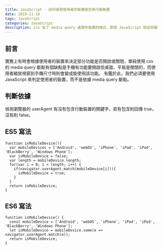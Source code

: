 ```yaml
---
title: JavaScript - 如何偵測使用者的裝置是否為行動裝置
date: 2019-11-18
tags: JavaScript
categories: JavaScript
description: css 有了 media query 處理多裝置的樣式，那麼 JavaScript 該如何解決多裝置的判定呢?
---
```

## 前言
實務上有時會根據使用者的裝置來決定部分功能是否開啟或關閉，單純使用 css 的 media query 斷點有個缺點是手機有功能要開啟但桌面、平板是關閉的，而使用者縮放視窗到手機尺寸時則會變成能使用該功能。
有鑑於此，我們必須要使用 JavaScript 來判定使用者的裝置，而不是依據 media query 斷點。

## 判斷依據
偵測瀏覽器的 userAgent 有沒有包含行動裝置的關鍵字，若有包含則回傳 true，沒有則 false。

## ES5 寫法
```
function isMobileDevice(){
  var mobileDevices = ['Android', 'webOS', 'iPhone', 'iPad', 'iPod', 'BlackBerry', 'Windows Phone'];
  var isMobileDevice = false;
  var length = mobileDevice.length;
  for(var i = 0; i < length; i++) {
    if(navigator.userAgent.match(mobileDevice[i])){
      isMobileDevice = true;
    }
  }
  return isMobileDevice;
}
```

## ES6 寫法
```
function isMobileDevice() {
  const mobileDevice = ['Android', 'webOS', 'iPhone', 'iPad', 'iPod', 'BlackBerry', 'Windows Phone'];
  let isMobileDevice = mobileDevice.some(e => navigator.userAgent.match(e));
  return isMobileDevice;
}
```